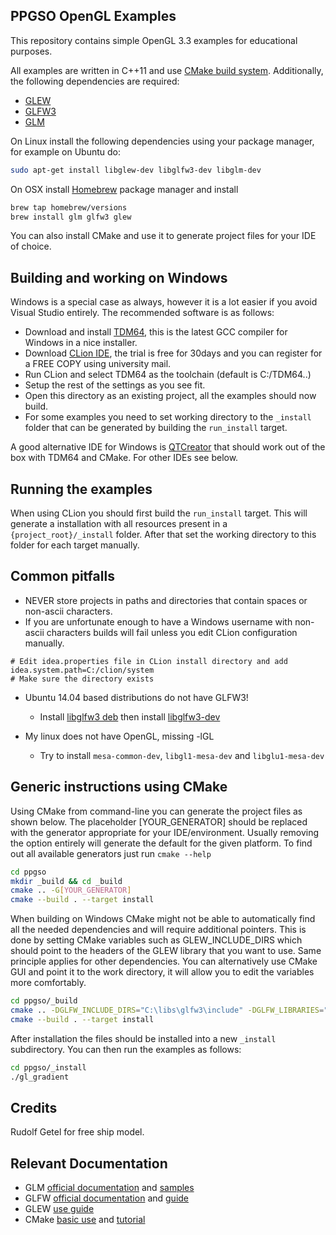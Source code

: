 PPGSO OpenGL Examples
----

This repository contains simple OpenGL 3.3 examples for educational purposes.

All examples are written in C++11 and use [CMake build system](http://cmake.org). Additionally, the following dependencies are required:

* [GLEW][1]
* [GLFW3][2]
* [GLM][3]

On Linux install the following dependencies using your package manager, for example on Ubuntu do:

```bash
sudo apt-get install libglew-dev libglfw3-dev libglm-dev
```

On OSX install [Homebrew][4] package manager and install

```bash
brew tap homebrew/versions
brew install glm glfw3 glew
```

You can also install CMake and use it to generate project files for your IDE of choice.

Building and working on Windows
----

Windows is a special case as always, however it is a lot easier if you avoid Visual Studio entirely. The recommended software is as follows:

* Download and install [TDM64][5], this is the latest GCC compiler for Windows in a nice installer.
* Download [CLion IDE][6], the trial is free for 30days and you can register for a FREE COPY using university mail.
* Run CLion and select TDM64 as the toolchain (default is C:/TDM64..)
* Setup the rest of the settings as you see fit.
* Open this directory as an existing project, all the examples should now build.
* For some examples you need to set working directory to the `_install` folder that can be generated by building the `run_install` target.

A good alternative IDE for Windows is [QTCreator][7] that should work out of the box with TDM64 and CMake. For other IDEs see below.

Running the examples
----

When using CLion you should first build the `run_install` target. This will generate a installation with all resources present in a `{project_root}/_install` folder. After that set the working directory to this folder for each target manually.

Common pitfalls
---
* NEVER store projects in paths and directories that contain spaces or non-ascii characters.
* If you are unfortunate enough to have a Windows username with non-ascii characters builds will fail unless you edit CLion configuration manually.

```
# Edit idea.properties file in CLion install directory and add
idea.system.path=C:/clion/system
# Make sure the directory exists
```

* Ubuntu 14.04 based distributions do not have GLFW3!
  * Install [libglfw3 deb][8] then install [libglfw3-dev][9]

* My linux does not have OpenGL, missing -lGL
  * Try to install `mesa-common-dev`, `libgl1-mesa-dev` and `libglu1-mesa-dev`

Generic instructions using CMake
----

Using CMake from command-line you can generate the project files as shown below. The placeholder [YOUR_GENERATOR] should be replaced with the generator appropriate for your IDE/environment. Usually removing the option entirely will generate the default for the given platform. To find out all available generators just run `cmake --help`

```bash
cd ppgso
mkdir _build && cd _build
cmake .. -G[YOUR_GENERATOR]
cmake --build . --target install
```

When building on Windows CMake might not be able to automatically find all the needed dependencies and will require additional pointers. This is done by setting CMake variables such as GLEW_INCLUDE_DIRS which should point to the headers of the GLEW library that you want to use. Same principle applies for other dependencies. You can alternatively use CMake GUI and point it to the work directory, it will allow you to edit the variables more comfortably.

```bash
cd ppgso/_build
cmake .. -DGLFW_INCLUDE_DIRS="C:\libs\glfw3\include" -DGLFW_LIBRARIES="C:\libs\glfw3\glfw3.dll"
cmake --build . --target install
```

After installation the files should be installed into a new `_install` subdirectory. You can then run the examples as follows:

```bash
cd ppgso/_install
./gl_gradient
```

Credits
----
Rudolf Getel for free ship model.

Relevant Documentation
----
- GLM [official documentation][10] and [samples][11]
- GLFW [official documentation][12] and [guide][13]
- GLEW [use guide][14]
- CMake [basic use][15] and [tutorial][16]

[1]: http://glew.sourceforge.net
[2]: http://www.glfw.org
[3]: http://glm.g-truc.net
[4]: http://brew.sh
[5]: http://tdm-gcc.tdragon.net
[6]: https://www.jetbrains.com/clion/
[7]: http://www.qt.io/ide/
[8]: http://launchpadlibrarian.net/173940430/libglfw3_3.0.4-1_amd64.deb
[9]: http://launchpadlibrarian.net/173940431/libglfw3-dev_3.0.4-1_amd64.deb
[10]: http://glm.g-truc.net/0.9.7/api/a00162.html
[11]: http://glm.g-truc.net/0.9.7/code.html
[12]: http://www.glfw.org/docs/latest/
[13]: http://www.glfw.org/docs/latest/quick.html
[14]: http://glew.sourceforge.net/basic.html
[15]: https://cmake.org/runningcmake/
[16]: https://cmake.org/cmake-tutorial/
